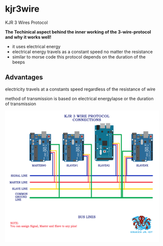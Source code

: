 # kjr3wire

 KJR 3 Wires Protocol 
 
 **The Techinical aspect behind the inner working of the 3-wire-protocol and why it works well!**
 - it uses electrical energy
 - electrical energy travels as a constant speed no matter the resistance
 - similar to morse code this protocol depends on the duration of the beeps
 
 **Advantages**
 -
 
 electricity travels at a constants speed regardless of the resistance of wire
 
 method of transmission is based on electrical energylapse or the duration of transmission
 
 <img src="https://github.com/krakenjriot/KJR_3-Wire_Protocol/blob/master/sample_layout_connections.png" width=800 />  
 
 

